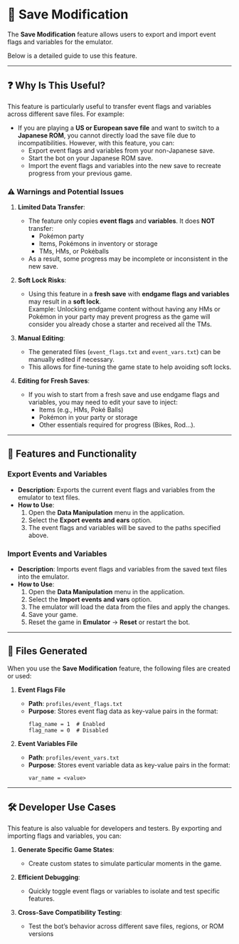 # 💾 Save Modification

The **Save Modification** feature allows users to export and import event flags and variables for the emulator. 

Below is a detailed guide to use this feature.

---

## ❓ Why Is This Useful?

This feature is particularly useful to transfer event flags and variables across different save files. For example:
- If you are playing a **US or European save file** and want to switch to a **Japanese ROM**, you cannot directly load the save file due to incompatibilities. However, with this feature, you can:
    - Export event flags and variables from your non-Japanese save.
    - Start the bot on your Japanese ROM save.
    - Import the event flags and variables into the new save to recreate progress from your previous game.

### ⚠️ Warnings and Potential Issues
1. **Limited Data Transfer**:
    - The feature only copies **event flags** and **variables**. It does **NOT** transfer:
        - Pokémon party
        - Items, Pokémons in inventory or storage
        - TMs, HMs, or Pokéballs
    - As a result, some progress may be incomplete or inconsistent in the new save.

2. **Soft Lock Risks**:
    - Using this feature in a **fresh save** with **endgame flags and variables** may result in a **soft lock**.  
      Example: Unlocking endgame content without having any HMs or Pokémon in your party may prevent progress as the game will consider you already chose a starter and received all the TMs.

3. **Manual Editing**:
    - The generated files (`event_flags.txt` and `event_vars.txt`) can be manually edited if necessary.
    - This allows for fine-tuning the game state to help avoiding soft locks.

4. **Editing for Fresh Saves**:
    - If you wish to start from a fresh save and use endgame flags and variables, you may need to edit your save to inject:
        - Items (e.g., HMs, Poké Balls)
        - Pokémon in your party or storage
        - Other essentials required for progress (Bikes, Rod...).
    
---

## 🚀 Features and Functionality

### Export Events and Variables
- **Description**: Exports the current event flags and variables from the emulator to text files.
- **How to Use**:
    1. Open the **Data Manipulation** menu in the application.
    2. Select the **Export events and ears** option.
    3. The event flags and variables will be saved to the paths specified above.

### Import Events and Variables
- **Description**: Imports event flags and variables from the saved text files into the emulator.
- **How to Use**:
    1. Open the **Data Manipulation** menu in the application.
    2. Select the **Import events and vars** option.
    3. The emulator will load the data from the files and apply the changes.
    4. Save your game.
    5. Reset the game in **Emulator** -> **Reset** or restart the bot.

---

## 📂 Files Generated

When you use the **Save Modification** feature, the following files are created or used:

1. **Event Flags File**
    - **Path**: `profiles/event_flags.txt`
    - **Purpose**: Stores event flag data as key-value pairs in the format:
      ```
      flag_name = 1  # Enabled
      flag_name = 0  # Disabled
      ```

2. **Event Variables File**
    - **Path**: `profiles/event_vars.txt`
    - **Purpose**: Stores event variable data as key-value pairs in the format:
      ```
      var_name = <value>
      ```

---

## 🛠️ Developer Use Cases

This feature is also valuable for developers and testers. By exporting and importing flags and variables, you can:

1. **Generate Specific Game States**:
    - Create custom states to simulate particular moments in the game.

2. **Efficient Debugging**:
    - Quickly toggle event flags or variables to isolate and test specific features.

3. **Cross-Save Compatibility Testing**:
    - Test the bot’s behavior across different save files, regions, or ROM versions